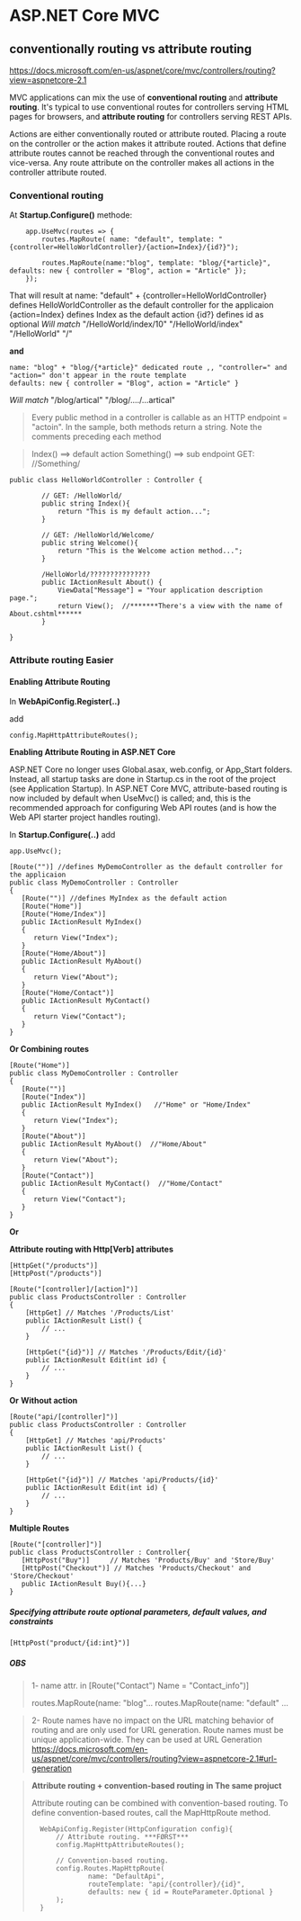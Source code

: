 # ASP.NET Core MVC 	
 
## conventionally routing vs **attribute routing**
https://docs.microsoft.com/en-us/aspnet/core/mvc/controllers/routing?view=aspnetcore-2.1


MVC applications can mix the use of **conventional routing** and **attribute routing**. It's typical to use conventional routes for controllers serving HTML pages for browsers, and **attribute routing** for controllers serving REST APIs.

Actions are either conventionally routed or attribute routed. Placing a route on the controller or the action makes it attribute routed. Actions that define attribute routes cannot be reached through the conventional routes and vice-versa. Any route attribute on the controller makes all actions in the controller attribute routed.


### Conventional routing

At **Startup.Configure()** methode:
```
    app.UseMvc(routes => {
        routes.MapRoute( name: "default", template: "{controller=HelloWorldController}/{action=Index}/{id?}"); 

        routes.MapRoute(name:"blog", template: "blog/{*article}", defaults: new { controller = "Blog", action = "Article" });
    });
```



That will result at
    name: "default" + {controller=HelloWorldController} defines HelloWorldController as the default controller for the applicaion
    {action=Index} defines Index as the default action
    {id?} defines id as optional
*Will match*
	"/HelloWorld/index/10"
	"/HelloWorld/index"
	"/HelloWorld"
	"/"


**and** 

	name: "blog" + "blog/{*article}" dedicated route ,, "controller=" and "action=" don't appear in the route template 
    defaults: new { controller = "Blog", action = "Article" }
*Will match*
	"/blog/artical"
	"/blog/..../...artical"

> Every public method in a controller is callable as an HTTP endpoint = "actoin". In the sample, both methods return a string. Note the comments preceding each method

> Index() ==> default action 
> Something() ==> sub endpoint GET: /<ControllerName>/Something/
	
```
public class HelloWorldController : Controller {

        // GET: /HelloWorld/
        public string Index(){
            return "This is my default action...";
        }

        // GET: /HelloWorld/Welcome/ 
        public string Welcome(){
            return "This is the Welcome action method...";
        }

        /HelloWorld/???????????????
        public IActionResult About() {
            ViewData["Message"] = "Your application description page.";
            return View();  //*******There's a view with the name of About.cshtml******
        }

}			
```

### Attribute routing **Easier**

#### Enabling Attribute Routing

In **WebApiConfig.Register(..)**

add

`config.MapHttpAttributeRoutes();`

**Enabling Attribute Routing in ASP.NET Core**

ASP.NET Core no longer uses Global.asax, web.config, or App_Start folders. Instead, all startup tasks are done in Startup.cs in the root of the project (see Application Startup). In ASP.NET Core MVC, attribute-based routing is now included by default when UseMvc() is called; and, this is the recommended approach for configuring Web API routes (and is how the Web API starter project handles routing).
    
In **Startup.Configure(..)**
add
    
`app.UseMvc();`

```
[Route("")] //defines MyDemoController as the default controller for the applicaion
public class MyDemoController : Controller
{
   [Route("")] //defines MyIndex as the default action
   [Route("Home")]
   [Route("Home/Index")]
   public IActionResult MyIndex()
   {
      return View("Index");
   }
   [Route("Home/About")]
   public IActionResult MyAbout()
   {
      return View("About");
   }
   [Route("Home/Contact")]
   public IActionResult MyContact()
   {
      return View("Contact");
   }
}
```

**Or Combining routes**

```
[Route("Home")]
public class MyDemoController : Controller
{
   [Route("")]
   [Route("Index")]
   public IActionResult MyIndex()   //"Home" or "Home/Index"
   {
      return View("Index");
   }
   [Route("About")]
   public IActionResult MyAbout()  //"Home/About"
   {
      return View("About");
   }
   [Route("Contact")]
   public IActionResult MyContact()  //"Home/Contact"
   {
      return View("Contact");
   }
}
```

**Or**

**Attribute routing with Http[Verb] attributes**

```
[HttpGet("/products")]
[HttpPost("/products")]

[Route("[controller]/[action]")]
public class ProductsController : Controller
{
    [HttpGet] // Matches '/Products/List'
    public IActionResult List() {
        // ...
    }

    [HttpGet("{id}")] // Matches '/Products/Edit/{id}'
    public IActionResult Edit(int id) {
        // ...
    }
}
```

**Or**
**Without action** 

```
[Route("api/[controller]")]
public class ProductsController : Controller
{
    [HttpGet] // Matches 'api/Products'
    public IActionResult List() {
        // ...
    }

    [HttpGet("{id}")] // Matches 'api/Products/{id}'
    public IActionResult Edit(int id) {
        // ...
    }
}
```

**Multiple Routes**

```[Route("Store")]
[Route("[controller]")]
public class ProductsController : Controller{
   [HttpPost("Buy")]     // Matches 'Products/Buy' and 'Store/Buy'
   [HttpPost("Checkout")] // Matches 'Products/Checkout' and 'Store/Checkout'
   public IActionResult Buy(){...}
}
```

##### Specifying attribute route optional parameters, default values, and constraints
`[HttpPost("product/{id:int}")]`



##### OBS 

> 1-
> name attr. in 
> 	[Route("Contact") Name = "Contact_info")]
> 
> 	routes.MapRoute(name: "blog"...
> 	routes.MapRoute(name: "default" ...



> 2-
> Route names have no impact on the URL matching behavior of routing and are only used for URL generation. Route names must be unique application-wide.
> They can be used at URL Generation
> https://docs.microsoft.com/en-us/aspnet/core/mvc/controllers/routing?view=aspnetcore-2.1#url-generation




> **Attribute routing + convention-based routing in The same projuct**
> 
> 	Attribute routing can be combined with convention-based routing. To define convention-based routes, call the MapHttpRoute method.
> 
> 	    WebApiConfig.Register(HttpConfiguration config){
> 	        // Attribute routing. ***FØRST***
> 	        config.MapHttpAttributeRoutes();
> 
> 	        // Convention-based routing.
> 	        config.Routes.MapHttpRoute(
> 		            name: "DefaultApi",
> 		            routeTemplate: "api/{controller}/{id}",
> 		            defaults: new { id = RouteParameter.Optional }
> 	        );
> 	    }
